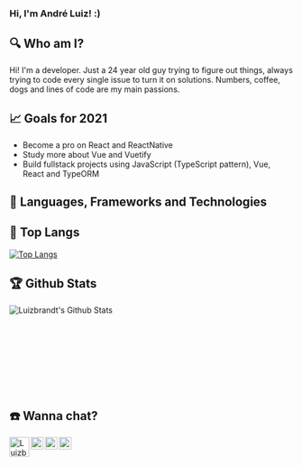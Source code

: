 ### Hi, I'm André Luiz! :)

## :mag: Who am I?

Hi! I'm a developer. Just a 24 year old guy trying to figure out things, always trying to code every single issue to turn it on solutions. Numbers, coffee, dogs and lines of code are my main passions.

## :chart_with_upwards_trend: Goals for 2021
- Become a pro on React and ReactNative
- Study more about Vue and Vuetify
- Build fullstack projects using JavaScript (TypeScript pattern), Vue, React and TypeORM

## :green_book: Languages, Frameworks and Technologies

## :gem: Top Langs

[![Top Langs](https://github-readme-stats.vercel.app/api/top-langs/?username=luizbrandt&show_icons=true&theme=dracula&count_private=true&border=false&hide=Dart&layout=compact)](https://github.com/luizbrandt)

## :trophy: Github Stats

<img align="left" alt="Luizbrandt's Github Stats" src="https://github-readme-stats.vercel.app/api?username=luizbrandt&show_icons=true&theme=dracula&count_private=true&border=false" />

<br/>
<br/>
<br/>
<br/>
<br/>
<br/>
<br/>
<br/>
<br/>

## :phone: Wanna chat?

[<img align="left" color="#FFFFFF" alt="Luizbrandt | LinkedIn" width="35px" src="https://cdn.jsdelivr.net/npm/simple-icons@v3/icons/linkedin.svg" />](https://linkedin.com/in/andré-luiz-brandt-engcomp)
[<img align="left" alt="Luizbrandt | Instagram" width="22px" src="https://cdn.jsdelivr.net/npm/simple-icons@v3/icons/instagram.svg" />](https://instagram.com/brandtluizandre)
[<img align="left" alt="Luizbrandt | Instagram" width="22px" src="https://cdn.jsdelivr.net/npm/simple-icons@v3/icons/facebook.svg" />](https://www.facebook.com/andre.luizbrandt.73/)
[<img align="left" alt="Luizbrandt | Instagram" width="22px" src="https://cdn.jsdelivr.net/npm/simple-icons@v3/icons/whatsapp.svg" />](https://api.whatsapp.com/send?phone=+5524981642703)

[instagram]: https://instagram.com/brandtluizandre
[linkedin]: https://linkedin.com/in/andré-luiz-brandt-engcomp/
